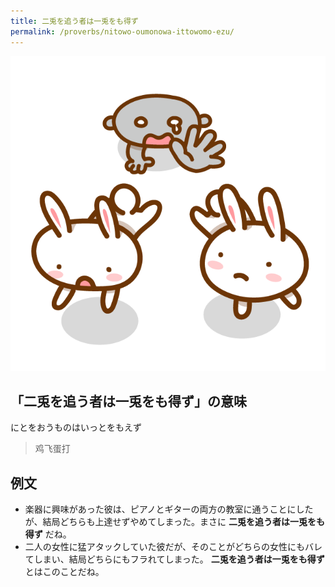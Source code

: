 ```yaml
---
title: 二兎を追う者は一兎をも得ず
permalink: /proverbs/nitowo-oumonowa-ittowomo-ezu/
---
```


![](/assets/images/proverbs/nitowooumonowa-ittowomoezu.png)

## 「二兎を追う者は一兎をも得ず」の意味

にとをおうものはいっとをもえず

> 鸡飞蛋打

## 例文

- 楽器に興味があった彼は、ピアノとギターの両方の教室に通うことにしたが、結局どちらも上達せずやめてしまった。まさに **二兎を追う者は一兎をも得ず**
だね。
- 二人の女性に猛アタックしていた彼だが、そのことがどちらの女性にもバレてしまい、結局どちらにもフラれてしまった。 **二兎を追う者は一兎をも得ず**
とはこのことだね。
